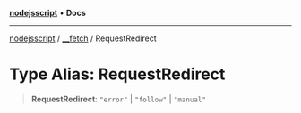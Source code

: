 [**nodejsscript**](../../../README.md) • **Docs**

***

[nodejsscript](../../../README.md) / [\_\_fetch](../README.md) / RequestRedirect

# Type Alias: RequestRedirect

> **RequestRedirect**: `"error"` \| `"follow"` \| `"manual"`
